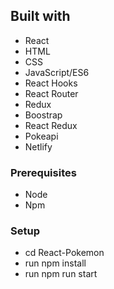 ## Built with
- React
- HTML
- CSS
- JavaScript/ES6
- React Hooks
- React Router
- Redux
- Boostrap
- React Redux
- Pokeapi
- Netlify

### Prerequisites

- Node
- Npm

### Setup

- cd React-Pokemon
- run npm install
- run npm run start
